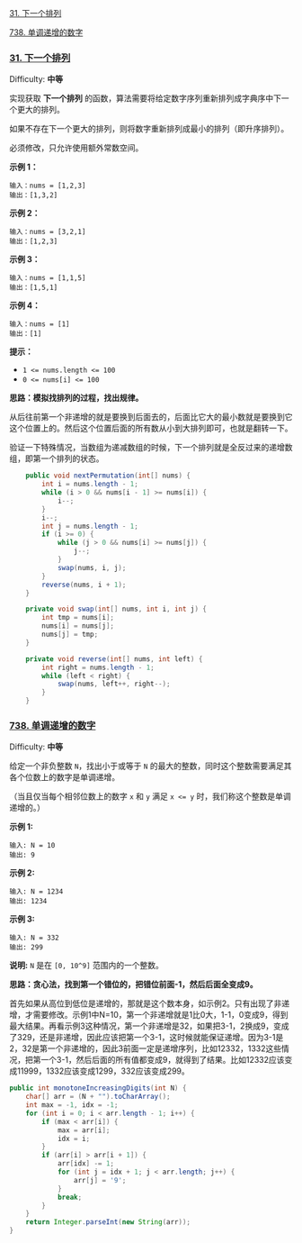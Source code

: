[31. 下一个排列](./思维题.md/#31-下一个排列)

[738. 单调递增的数字](#738-单调递增的数字)







### [31. 下一个排列](https://leetcode-cn.com/problems/next-permutation/)

Difficulty: **中等**


实现获取 **下一个排列** 的函数，算法需要将给定数字序列重新排列成字典序中下一个更大的排列。

如果不存在下一个更大的排列，则将数字重新排列成最小的排列（即升序排列）。

必须修改，只允许使用额外常数空间。

**示例 1：**

```
输入：nums = [1,2,3]
输出：[1,3,2]
```

**示例 2：**

```
输入：nums = [3,2,1]
输出：[1,2,3]
```

**示例 3：**

```
输入：nums = [1,1,5]
输出：[1,5,1]
```

**示例 4：**

```
输入：nums = [1]
输出：[1]
```

**提示：**

*   `1 <= nums.length <= 100`
*   `0 <= nums[i] <= 100`

**思路：模拟找排列的过程，找出规律。**

从后往前第一个非递增的就是要换到后面去的，后面比它大的最小数就是要换到它这个位置上的。然后这个位置后面的所有数从小到大排列即可，也就是翻转一下。

验证一下特殊情况，当数组为递减数组的时候，下一个排列就是全反过来的递增数组，即第一个排列的状态。

```java
	public void nextPermutation(int[] nums) {
        int i = nums.length - 1;
        while (i > 0 && nums[i - 1] >= nums[i]) {
            i--;
        }
        i--;
        int j = nums.length - 1;
        if (i >= 0) {
            while (j > 0 && nums[i] >= nums[j]) {
                j--;
            }
            swap(nums, i, j);
        }
        reverse(nums, i + 1);
    }

    private void swap(int[] nums, int i, int j) {
        int tmp = nums[i];
        nums[i] = nums[j];
        nums[j] = tmp;
    }

    private void reverse(int[] nums, int left) {
        int right = nums.length - 1;
        while (left < right) {
            swap(nums, left++, right--);
        }
    }
```



### [738. 单调递增的数字](https://leetcode-cn.com/problems/monotone-increasing-digits/)

Difficulty: **中等**


给定一个非负整数 `N`，找出小于或等于 `N` 的最大的整数，同时这个整数需要满足其各个位数上的数字是单调递增。

（当且仅当每个相邻位数上的数字 `x` 和 `y` 满足 `x <= y` 时，我们称这个整数是单调递增的。）

**示例 1:**

```
输入: N = 10
输出: 9
```

**示例 2:**

```
输入: N = 1234
输出: 1234
```

**示例 3:**

```
输入: N = 332
输出: 299
```

**说明:** `N` 是在 `[0, 10^9]` 范围内的一个整数。

**思路：贪心法，找到第一个错位的，把错位前面-1，然后后面全变成9。**

首先如果从高位到低位是递增的，那就是这个数本身，如示例2。只有出现了非递增，才需要修改。示例1中N=10，第一个非递增就是1比0大，1-1，0变成9，得到最大结果。再看示例3这种情况，第一个非递增是32，如果把3-1，2换成9，变成了329，还是非递增，因此应该把第一个3-1，这时候就能保证递增。因为3-1是2，32是第一个非递增的，因此3前面一定是递增序列，比如12332，1332这些情况，把第一个3-1，然后后面的所有值都变成9，就得到了结果。比如12332应该变成11999，1332应该变成1299，332应该变成299。

```java
public int monotoneIncreasingDigits(int N) {
    char[] arr = (N + "").toCharArray();
    int max = -1, idx = -1;
    for (int i = 0; i < arr.length - 1; i++) {
        if (max < arr[i]) {
            max = arr[i];
            idx = i;
        }
        if (arr[i] > arr[i + 1]) {
            arr[idx] -= 1;
            for (int j = idx + 1; j < arr.length; j++) {
                arr[j] = '9';
            }
            break;
        }
    }
    return Integer.parseInt(new String(arr));
}
```

